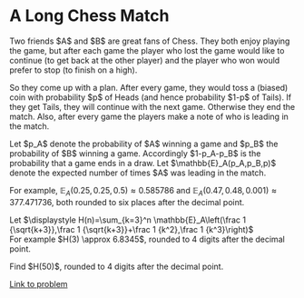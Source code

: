 # A Long Chess Match

<p>Two friends $A$ and $B$ are great fans of Chess. They both enjoy playing the game, but after each game the player who lost the game would like to continue (to get back at the other player) and the player who won would prefer to stop (to finish on a high).</p>

<p>So they come up with a plan. After every game, they would toss a (biased) coin with probability $p$ of Heads (and hence probability $1-p$ of Tails). If they get Tails, they will continue with the next game. Otherwise they end the match. Also, after every game the players make a note of who is leading in the match.</p>

<p>Let $p_A$ denote the probability of $A$ winning a game and $p_B$ the probability of $B$ winning a game. Accordingly $1-p_A-p_B$ is the probability that a game ends in a draw. Let $\mathbb{E}_A(p_A,p_B,p)$ denote the expected number of times $A$ was leading in the match.<br />

For example, $\mathbb{E}_A(0.25,0.25,0.5)\approx 0.585786$ and $\mathbb{E}_A(0.47,0.48,0.001)\approx 377.471736$, both rounded to six places after the decimal point.</p>

<p>Let $\displaystyle H(n)=\sum_{k=3}^n \mathbb{E}_A\left(\frac 1 {\sqrt{k+3}},\frac 1 {\sqrt{k+3}}+\frac 1 {k^2},\frac 1 {k^3}\right)$<br />
For example $H(3) \approx 6.8345$, rounded to 4 digits after the decimal point.</p>

<p>Find $H(50)$, rounded to 4 digits after the decimal point.</p>

[Link to problem](https://projecteuler.net/problem=661)
